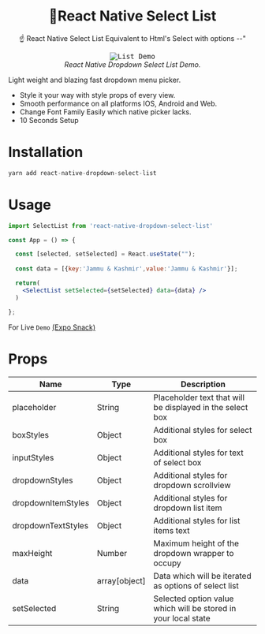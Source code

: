 

<h1 align="center">
  🚩React Native Select List
</h1>

<div align="center">

☝️ React Native Select List Equivalent to Html's  Select with options --"

</div>

<p align="center" >
  <kbd>
    <img
      src="https://raw.githubusercontent.com/danish1658/react-native-dropdown-select-list/main/assets/images/demo.gif"
      title="List Demo"
    >
  </kbd>
  <br>
  <em>React Native Dropdown Select List Demo.</em>
</p>

Light weight and blazing fast dropdown menu picker.

-   Style it your way with style props of every view.
-   Smooth performance on all platforms IOS, Android and Web.
-   Change Font Family Easily which native picker lacks.
-   10 Seconds Setup

# Installation
```jsx
yarn add react-native-dropdown-select-list
```

# Usage
```jsx
import SelectList from 'react-native-dropdown-select-list'

const App = () => {

  const [selected, setSelected] = React.useState("");
  
  const data = [{key:'Jammu & Kashmir',value:'Jammu & Kashmir'}];

  return(
    <SelectList setSelected={setSelected} data={data} />
  )

};
```

For Live `Demo` [(Expo Snack)](https://snack.expo.dev/@danish1658/react-native-dropdown-select-list)

# Props
| Name | Type | Description |
| ---- | ---- | ----------- |
| placeholder | String | Placeholder text that will be displayed in the select box
| boxStyles| Object| Additional styles for select box
| inputStyles| Object| Additional styles for text of select box
| dropdownStyles| Object| Additional styles for dropdown scrollview
| dropdownItemStyles| Object| Additional styles for dropdown list item
| dropdownTextStyles| Object| Additional styles for list items text
| maxHeight| Number | Maximum height of the dropdown wrapper to occupy
| data| array[object]| Data which will be iterated as options of select list
| setSelected| String | Selected option value which will be stored in your local state
